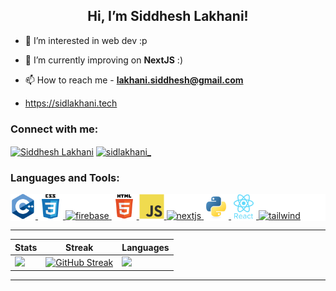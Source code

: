 <h2 align="center">Hi, I’m Siddhesh Lakhani! </h2>



<p align='left'>

- 👀 I’m interested in web dev :p

- 🌱 I’m currently improving on **NextJS** :)
  
- 📫 How to reach me - **lakhani.siddhesh@gmail.com**

- https://sidlakhani.tech

  </p>

<h3 align="left">Connect with me:</h3>
<p align="left">
  <a href="https://linkedin.com/in/siddhesh-lakhani" target="blank"><img align="center" src="https://raw.githubusercontent.com/rahuldkjain/github-profile-readme-generator/master/src/images/icons/Social/linked-in-alt.svg" alt="Siddhesh Lakhani" height="30" width="40" /></a>
  <a href="https://instagram.com/sidlakhani_" target="blank"><img align="center" src="https://raw.githubusercontent.com/rahuldkjain/github-profile-readme-generator/master/src/images/icons/Social/instagram.svg" alt="sidlakhani_" height="30" width="40" /></a>
</p>

<h3 align="left">Languages and Tools:</h3>
<p align="left" style="background: white;"> 
  <a href="https://www.w3schools.com/cpp/" target="_blank" rel="noreferrer"> <img src="https://raw.githubusercontent.com/devicons/devicon/master/icons/cplusplus/cplusplus-original.svg" alt="cplusplus" width="40" height="40"/> </a> 
  <a href="https://www.w3schools.com/css/" target="_blank" rel="noreferrer"> <img src="https://raw.githubusercontent.com/devicons/devicon/master/icons/css3/css3-original-wordmark.svg" alt="css3" width="40" height="40"/> </a> 
  <a href="https://firebase.google.com/" target="_blank" rel="noreferrer"> <img src="https://www.vectorlogo.zone/logos/firebase/firebase-icon.svg" alt="firebase" width="40" height="40"/> </a> 
  <a href="https://www.w3.org/html/" target="_blank" rel="noreferrer"> <img src="https://raw.githubusercontent.com/devicons/devicon/master/icons/html5/html5-original-wordmark.svg" alt="html5" width="40" height="40"/> </a> 
  <a href="https://developer.mozilla.org/en-US/docs/Web/JavaScript" target="_blank" rel="noreferrer"> <img src="https://raw.githubusercontent.com/devicons/devicon/master/icons/javascript/javascript-original.svg" alt="javascript" width="40" height="40"/> </a> 
  <a href="https://nextjs.org/" target="_blank" rel="noreferrer"> <img src="https://cdn.worldvectorlogo.com/logos/nextjs-2.svg" alt="nextjs" width="40" height="40"/> </a>  
  <a href="https://www.python.org" target="_blank" rel="noreferrer"> <img src="https://raw.githubusercontent.com/devicons/devicon/master/icons/python/python-original.svg" alt="python" width="40" height="40"/> </a> 
  <a href="https://reactjs.org/" target="_blank" rel="noreferrer"> <img src="https://raw.githubusercontent.com/devicons/devicon/master/icons/react/react-original-wordmark.svg" alt="react" width="40" height="40"/> </a> 
  <a href="https://tailwindcss.com/" target="_blank" rel="noreferrer"> <img src="https://www.vectorlogo.zone/logos/tailwindcss/tailwindcss-icon.svg" alt="tailwind" width="40" height="40"/> </a> 
</p>

---

|Stats |Streak |Languages
|---|---|---|
|[![](http://github-profile-summary-cards.vercel.app/api/cards/stats?username=sid-lakhani)](https://github.com/sid-lakhani/)|[![GitHub Streak](https://streak-stats.demolab.com?user=sid-lakhani&hide_border=true&border_radius=32&date_format=j%20M%5B%20Y%5D&ring=888888)](https://github.com/sid-lakhani/)|[![](http://github-profile-summary-cards.vercel.app/api/cards/repos-per-language?username=sid-lakhani)](https://github.com/sid-lakhani/)|

---
